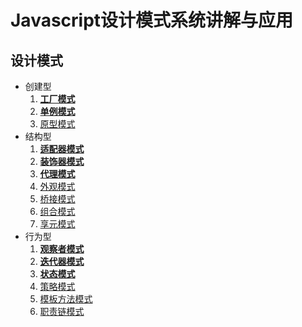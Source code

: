 # Javascript设计模式系统讲解与应用

## 设计模式

- 创建型
  1. [**工厂模式**](https://github.com/negrochn/study-imooc/blob/master/255/doc/%E5%88%9B%E5%BB%BA%E5%9E%8B/%E5%B7%A5%E5%8E%82%E6%A8%A1%E5%BC%8F.md)
  2. [**单例模式**](https://github.com/negrochn/study-imooc/blob/master/255/doc/%E5%88%9B%E5%BB%BA%E5%9E%8B/%E5%8D%95%E4%BE%8B%E6%A8%A1%E5%BC%8F.md)
  3. [原型模式](https://github.com/negrochn/study-imooc/blob/master/255/doc/%E5%88%9B%E5%BB%BA%E5%9E%8B/%E5%8E%9F%E5%9E%8B%E6%A8%A1%E5%BC%8F.md)
- 结构型
  1. [**适配器模式**](https://github.com/negrochn/study-imooc/blob/master/255/doc/%E7%BB%93%E6%9E%84%E5%9E%8B/%E9%80%82%E9%85%8D%E5%99%A8%E6%A8%A1%E5%BC%8F.md)
  2. [**装饰器模式**](https://github.com/negrochn/study-imooc/blob/master/255/doc/%E7%BB%93%E6%9E%84%E5%9E%8B/%E8%A3%85%E9%A5%B0%E5%99%A8%E6%A8%A1%E5%BC%8F.md)
  3. [**代理模式**](https://github.com/negrochn/study-imooc/blob/master/255/doc/%E7%BB%93%E6%9E%84%E5%9E%8B/%E4%BB%A3%E7%90%86%E6%A8%A1%E5%BC%8F.md)
  4. [外观模式](https://github.com/negrochn/study-imooc/blob/master/255/doc/%E7%BB%93%E6%9E%84%E5%9E%8B/%E5%A4%96%E8%A7%82%E6%A8%A1%E5%BC%8F.md)
  5. [桥接模式](https://github.com/negrochn/study-imooc/blob/master/255/doc/%E7%BB%93%E6%9E%84%E5%9E%8B/%E6%A1%A5%E6%8E%A5%E6%A8%A1%E5%BC%8F.md)
  6. [组合模式](https://github.com/negrochn/study-imooc/blob/master/255/doc/%E7%BB%93%E6%9E%84%E5%9E%8B/%E7%BB%84%E5%90%88%E6%A8%A1%E5%BC%8F.md)
  7. [享元模式](https://github.com/negrochn/study-imooc/blob/master/255/doc/%E7%BB%93%E6%9E%84%E5%9E%8B/%E4%BA%AB%E5%85%83%E6%A8%A1%E5%BC%8F.md)
- 行为型
  1. [**观察者模式**](https://github.com/negrochn/study-imooc/blob/master/255/doc/%E8%A1%8C%E4%B8%BA%E5%9E%8B/%E8%A7%82%E5%AF%9F%E8%80%85%E6%A8%A1%E5%BC%8F.md)
  2. [**迭代器模式**](https://github.com/negrochn/study-imooc/blob/master/255/doc/%E8%A1%8C%E4%B8%BA%E5%9E%8B/%E8%BF%AD%E4%BB%A3%E5%99%A8%E6%A8%A1%E5%BC%8F.md)
  3. [**状态模式**](https://github.com/negrochn/study-imooc/blob/master/255/doc/%E8%A1%8C%E4%B8%BA%E5%9E%8B/%E7%8A%B6%E6%80%81%E6%A8%A1%E5%BC%8F.md)
  4. [策略模式](https://github.com/negrochn/study-imooc/blob/master/255/doc/%E8%A1%8C%E4%B8%BA%E5%9E%8B/%E7%AD%96%E7%95%A5%E6%A8%A1%E5%BC%8F.md)
  5. [模板方法模式](https://github.com/negrochn/study-imooc/blob/master/255/doc/%E8%A1%8C%E4%B8%BA%E5%9E%8B/%E6%A8%A1%E6%9D%BF%E6%96%B9%E6%B3%95%E6%A8%A1%E5%BC%8F.md)
  6. [职责链模式](https://github.com/negrochn/study-imooc/blob/master/255/doc/%E8%A1%8C%E4%B8%BA%E6%A8%A1%E5%BC%8F/%E8%81%8C%E8%B4%A3%E9%93%BE%E6%A8%A1%E5%BC%8F.md)
